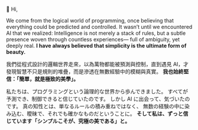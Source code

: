 👋 Hi,

We come from the logical world of programming, once believing that everything could be predicted and controlled.
It wasn’t until we encountered AI that we realized:
Intelligence is not merely a stack of rules,
but a subtle presence woven through countless experiences—
full of ambiguity, yet deeply real.
**I have always believed that simplicity is the ultimate form of beauty.**

我們從程式設計的邏輯世界走來，以為萬物都能被預測與控制，直到遇見 AI，才發現智慧不只是規則的堆疊，而是滲透在無數經驗中的模糊與真實。
**我也始終堅信：「簡單，就是極致的美學」。**

私たちは、プログラミングという論理的な世界から歩んできました。
すべてが予測でき、制御できると信じていたのです。
しかし AI に出会って、気づいたのです。
真の知性とは、単なるルールの積み重ねではなく、
無数の経験の中に染み込む、曖昧で、それでも確かなものだということに。
**そして私は、ずっと信じています「シンプルこそが、究極の美である」と。**

